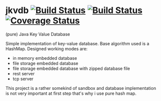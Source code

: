 # jkvdb [![Build Status](https://travis-ci.org/danielmroczka/jkvdb.png?branch=master)](https://travis-ci.org/danielmroczka/jkvdb) [![Build Status](https://circleci.com/gh/danielmroczka/jkvdb.svg?&style=shield&circle-token=5dace7c07a614bebd39dbc08e8928c032899c84c)](https://circleci.com/gh/danielmroczka/jkvdb) [![Coverage Status](https://coveralls.io/repos/danielmroczka/jkvdb/badge.svg?branch=master)](https://coveralls.io/r/danielmroczka/jkvdb?branch=master)

(pure) Java Key Value Database

Simple implementation of key-value database. Base algorithm used is a HashMap.
Designed working modes are:
- in memory embedded database 
- file storage embedded database
- file storage embedded database with zipped database file
- rest server
- tcp server

This project is a rather somekind of sandbox and database implementation is not very important at first step that's why i use pure hash map. 

